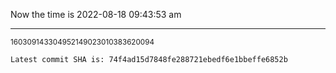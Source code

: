 Now the time is 2022-08-18 09:43:53 am

---

<small>160309143304952149023010383620094</small>

```txt
Latest commit SHA is: 74f4ad15d7848fe288721ebedf6e1bbeffe6852b
```
